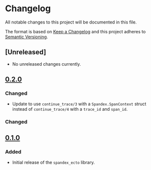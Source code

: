 # Changelog
All notable changes to this project will be documented in this file.

The format is based on [Keep a Changelog](https://keepachangelog.com/en/1.0.0/)
and this project adheres to [Semantic Versioning](https://semver.org/spec/v2.0.0.html).

## [Unreleased]
- No unreleased changes currently.

## [0.2.0]

### Changed
- Update to use `continue_trace/3` with a `Spandex.SpanContext` struct instead
  of `continue_trace/4` with a `trace_id` and `span_id`.

[0.2.0]: https://github.com/spandex-project/spandex_ecto/compare/v0.2.0...v0.1.0

### Changed

## [0.1.0]

### Added
- Initial release of the `spandex_ecto` library.

[0.1.0]: https://github.com/spandex-project/spandex_ecto/commit/c0ab823e2ab5af5ed9953f5ec5008bf34ffa4f4e
